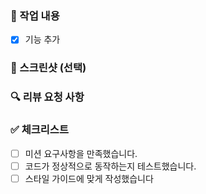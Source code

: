 ### 🚀 작업 내용

<!-- 주요 변경 사항이나 강조하고 싶은 내용을 설명해주세요. -->

- [x] 기능 추가

### 📸 스크린샷 (선택)

### 🔍 리뷰 요청 사항

<!-- 리뷰어가 중점적으로 봐야 할 내용을 적어주세요. -->

### ✅ 체크리스트

<!-- PR을 보내기 전에 확인해야 할 사항들을 체크해주세요. -->

- [ ] 미션 요구사항을 만족했습니다.
- [ ] 코드가 정상적으로 동작하는지 테스트했습니다.
- [ ] 스타일 가이드에 맞게 작성했습니다

